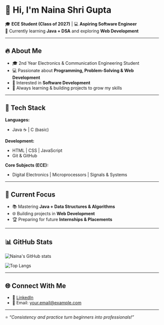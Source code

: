 # 👋 Hi, I'm Naina Shri Gupta  

🎓 **ECE Student (Class of 2027)** | 💻 **Aspiring Software Engineer**  
🌱 Currently learning **Java + DSA** and exploring **Web Development**  

---

## 🔥 About Me  
- 🎓 2nd Year Electronics & Communication Engineering Student  
- 💻 Passionate about **Programming, Problem-Solving & Web Development**  
- 🚀 Interested in **Software Development**  
- 🌟 Always learning & building projects to grow my skills  

---

## 🚀 Tech Stack  
**Languages:**  
- Java ☕ | C (basic) 

**Development:**  
- HTML | CSS | JavaScript  
- Git & GitHub  

**Core Subjects (ECE):**  
- Digital Electronics | Microprocessors | Signals & Systems  

---

## 📌 Current Focus  
- 📚 Mastering **Java + Data Structures & Algorithms**  
- 🌐 Building projects in **Web Development**  
- 🏆 Preparing for future **Internships & Placements**  

---

## 📊 GitHub Stats  
![Naina's GitHub stats](https://github-readme-stats.vercel.app/api?username=YOUR_GITHUB_USERNAME&show_icons=true&theme=tokyonight)  

![Top Langs](https://github-readme-stats.vercel.app/api/top-langs/?username=YOUR_GITHUB_USERNAME&layout=compact&theme=tokyonight)  

---

## 🌐 Connect With Me  
- 💼 [LinkedIn](https://www.linkedin.com)  
- 📧 Email: your.email@example.com  

---

⭐️ *“Consistency and practice turn beginners into professionals!”*  

